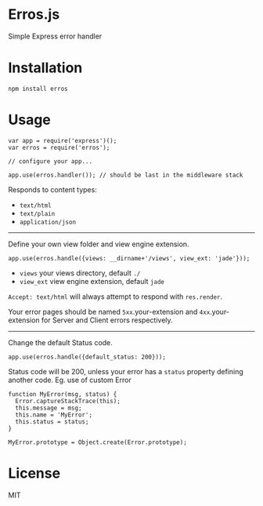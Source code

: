 # Erros.js

Simple Express error handler

# Installation

    npm install erros

# Usage

    var app = require('express')();
    var erros = require('erros');

    // configure your app...

    app.use(erros.handler()); // should be last in the middleware stack

Responds to content types:

* `text/html`
* `text/plain`
* `application/json`

---

Define your own view folder and view engine extension.

    app.use(erros.handle({views: __dirname+'/views', view_ext: 'jade'}));

* `views` your views directory, default `./`
* `view_ext` view engine extension, default `jade`

`Accept: text/html` will always attempt to respond with `res.render`.

Your error pages should be named `5xx`.your-extension and `4xx`.your-extension for Server and Client errors respectively.

---

Change the default Status code.

    app.use(erros.handle({default_status: 200}));

Status code will be 200, unless your error has a `status` property defining another code. Eg. use of custom Error

    function MyError(msg, status) {
      Error.captureStackTrace(this);
      this.message = msg;
      this.name = 'MyError';
      this.status = status;
    }

    MyError.prototype = Object.create(Error.prototype);


# License

MIT


